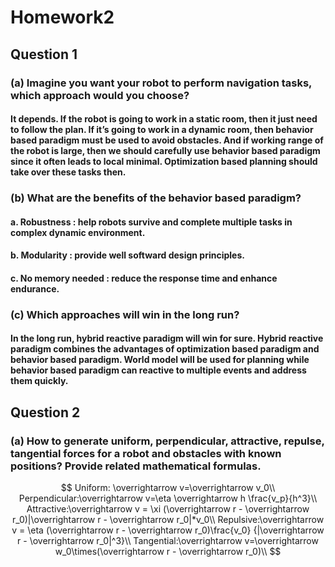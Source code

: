 # Homework2

## Question 1

### (a) Imagine you want your robot to perform navigation tasks, which approach would you choose?

#### 	It depends. If the robot is going to work in a static room, then it just need to follow the plan. If it’s going to work in a dynamic room, then behavior based paradigm must be used to avoid obstacles. And if working range of the robot is large, then we should carefully use behavior based paradigm since it often leads to local minimal. Optimization based planning should take over these tasks then.

### (b) What are the benefits of the behavior based paradigm?

#### 	a. Robustness : help robots survive and complete multiple tasks in complex dynamic environment.

#### 	b. Modularity : provide well softward design principles.

#### 	c. No memory needed : reduce the response time and enhance endurance.

### (c) Which approaches will win in the long run?

#### 	In the long run, hybrid reactive paradigm will win for sure. Hybrid reactive paradigm combines the advantages of optimization based paradigm and behavior based paradigm. World model will be used for planning while behavior based paradigm can reactive to multiple events and address them quickly.

## Question 2

### (a) How to generate uniform, perpendicular, attractive, repulse, tangential  forces for a robot and obstacles with known positions? Provide related  mathematical formulas.

$$
Uniform: \overrightarrow v=\overrightarrow v_0\\
Perpendicular:\overrightarrow v=\eta  \overrightarrow h \frac{v_p}{h^3}\\
Attractive:\overrightarrow v = \xi  (\overrightarrow r - \overrightarrow r_0)|\overrightarrow r - \overrightarrow r_0|*v_0\\
Repulsive:\overrightarrow v = \eta  (\overrightarrow r - \overrightarrow r_0)\frac{v_0} {|\overrightarrow r - \overrightarrow r_0|^3}\\
Tangential:\overrightarrow v=\overrightarrow w_0\times(\overrightarrow r - \overrightarrow r_0)\\
$$


